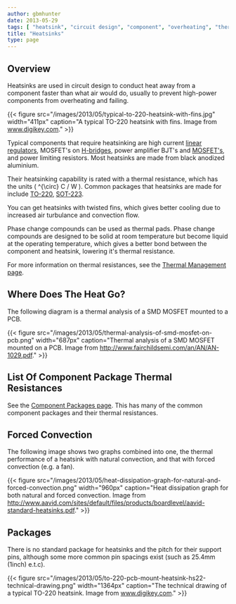 ```yaml
---
author: gbmhunter
date: 2013-05-29
tags: [ "heatsink", "circuit design", "component", "overheating", "thermal", "temperature", "packages" ]
title: "Heatsinks"
type: page
---
```


## Overview

Heatsinks are used in circuit design to conduct heat away from a component faster than what air would do, usually to prevent high-power components from overheating and failing.

{{< figure src="/images/2013/05/typical-to-220-heatsink-with-fins.jpg" width="411px" caption="A typical TO-220 heatsink with fins. Image from www.digikey.com."  >}}

Typical components that require heatsinking are high current [linear regulators](/electronics/components/power-regulators), MOSFET's on [H-bridges](/electronics/circuit-design/h-bridges), power amplifier BJT's and [MOSFET's](/electronics/components/mosfets), and power limiting resistors. Most heatsinks are made from black anodized aluminium.

Their heatsinking capability is rated with a thermal resistance, which has the units \( ^{\circ} C / W \). Common packages that heatsinks are made for include [TO-220](/electronics/circuit-design/component-packages#to-220ab), [SOT-223](/electronics/circuit-design/component-packages#sot-23-x).

You can get heatsinks with twisted fins, which gives better cooling due to increased air turbulance and convection flow.

Phase change compounds can be used as thermal pads. Phase change compounds are designed to be solid at room temperature but become liquid at the operating temperature, which gives a better bond between the component and heatsink, lowering it's thermal resistance.

For more information on thermal resistances, see the [Thermal Management page](/electronics/circuit-design/thermal-management).

## Where Does The Heat Go?

The following diagram is a thermal analysis of a SMD MOSFET mounted to a PCB.

{{< figure src="/images/2013/05/thermal-analysis-of-smd-mosfet-on-pcb.png" width="687px" caption="Thermal analysis of a SMD MOSFET mounted on a PCB. Image from http://www.fairchildsemi.com/an/AN/AN-1029.pdf."  >}}

## List Of Component Package Thermal Resistances

See the [Component Packages page](/electronics/circuit-design/component-packages). This has many of the common component packages and their thermal resistances.

## Forced Convection

The following image shows two graphs combined into one, the thermal performance of a heatsink with natural convection, and that with forced convection (e.g. a fan).

{{< figure src="/images/2013/05/heat-dissipation-graph-for-natural-and-forced-convection.png" width="960px" caption="Heat dissipation graph for both natural and forced convection. Image from http://www.aavid.com/sites/default/files/products/boardlevel/aavid-standard-heatsinks.pdf."  >}}

## Packages

There is no standard package for heatsinks and the pitch for their support pins, although some more common pin spacings exist (such as 25.4mm (1inch) e.t.c).

{{< figure src="/images/2013/05/to-220-pcb-mount-heatsink-hs22-technical-drawing.png" width="1364px" caption="The technical drawing of a typical TO-220 heatsink. Image from www.digikey.com."  >}}
